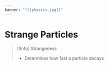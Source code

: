 ```yaml
---
banner: "![[physics.jpg]]"
---
```


# Strange Particles

> [!Info] Strangeness
>  - Determines how fast a particle decays
